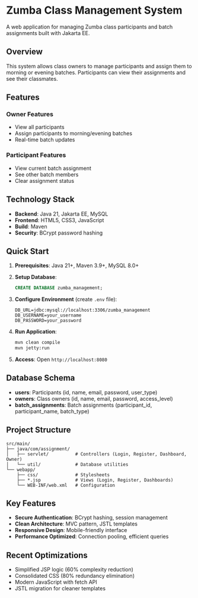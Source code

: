 # Zumba Class Management System

A web application for managing Zumba class participants and batch assignments built with Jakarta EE.

## Overview

This system allows class owners to manage participants and assign them to morning or evening batches. Participants can view their assignments and see their classmates.

## Features

### Owner Features
- View all participants
- Assign participants to morning/evening batches
- Real-time batch updates

### Participant Features
- View current batch assignment
- See other batch members
- Clear assignment status

## Technology Stack

- **Backend**: Java 21, Jakarta EE, MySQL
- **Frontend**: HTML5, CSS3, JavaScript
- **Build**: Maven
- **Security**: BCrypt password hashing

## Quick Start

1. **Prerequisites**: Java 21+, Maven 3.9+, MySQL 8.0+

2. **Setup Database**:
   ```sql
   CREATE DATABASE zumba_management;
   ```

3. **Configure Environment** (create `.env` file):
   ```env
   DB_URL=jdbc:mysql://localhost:3306/zumba_management
   DB_USERNAME=your_username
   DB_PASSWORD=your_password
   ```

4. **Run Application**:
   ```bash
   mvn clean compile
   mvn jetty:run
   ```

5. **Access**: Open `http://localhost:8080`

## Database Schema

- **users**: Participants (id, name, email, password, user_type)
- **owners**: Class owners (id, name, email, password, access_level) 
- **batch_assignments**: Batch assignments (participant_id, participant_name, batch_type)

## Project Structure

```
src/main/
├── java/com/assignment/
│   ├── servlet/          # Controllers (Login, Register, Dashboard, Owner)
│   └── util/             # Database utilities
└── webapp/
    ├── css/              # Stylesheets
    ├── *.jsp             # Views (Login, Register, Dashboards)
    └── WEB-INF/web.xml   # Configuration
```

## Key Features

- **Secure Authentication**: BCrypt hashing, session management
- **Clean Architecture**: MVC pattern, JSTL templates
- **Responsive Design**: Mobile-friendly interface
- **Performance Optimized**: Connection pooling, efficient queries

## Recent Optimizations

- Simplified JSP logic (60% complexity reduction)
- Consolidated CSS (80% redundancy elimination)
- Modern JavaScript with fetch API
- JSTL migration for cleaner templates